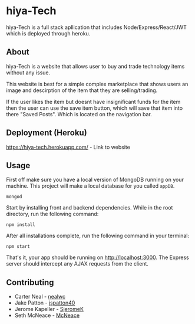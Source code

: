 # hiya-Tech

hiya-Tech is a full stack apllication that includes Node/Express/React/JWT which is deployed through heroku.

## About

hiya-Tech is a website that allows user to buy and trade technology items without any issue. 

This website is best for a simple complex marketplace that shows users an image and descirption of the item that they are selling/trading. 

If the user likes the item but doesnt have insignificant funds for the item then the user can use the save item button, which will save that 
item into there "Saved Posts". Which is located on the navigation bar.

## Deployment (Heroku)

https://hiya-tech.herokuapp.com/ - Link to website

## Usage

First off make sure you have a local version of MongoDB running on your machine. This project will make a local database for you called `appDB`.

```
mongod
```

Start by installing front and backend dependencies. While in the root directory, run the following command:

```
npm install
```

After all installations complete, run the following command in your terminal:

```
npm start
```

That's it, your app should be running on <http://localhost:3000>. The Express server should intercept any AJAX requests from the client.

## Contributing
- Carter Neal - [nealwc](https://github.com/nealwc)
- Jake Patton - [jspatton40](https://github.com/jspatton40)
- Jerome Kapeller - [SjeromeK](https://github.com/SjeromeK)
- Seth McNeace - [McNeace](https://github.com/McNeace)
